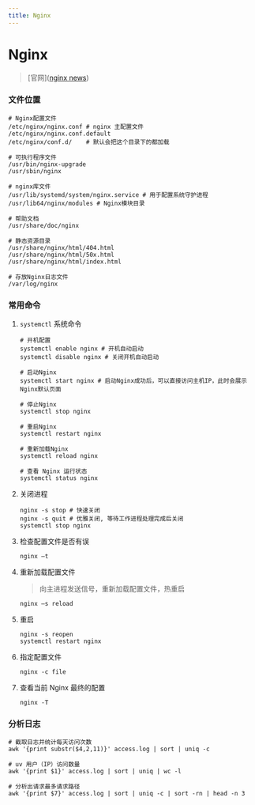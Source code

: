 ```yaml
---
title: Nginx
---
```

# Nginx
> [官网]([nginx news](http://nginx.org/))

### 文件位置

```
# Nginx配置文件
/etc/nginx/nginx.conf # nginx 主配置文件
/etc/nginx/nginx.conf.default
/etc/nginx/conf.d/    # 默认会把这个目录下的都加载

# 可执行程序文件
/usr/bin/nginx-upgrade
/usr/sbin/nginx

# nginx库文件
/usr/lib/systemd/system/nginx.service # 用于配置系统守护进程
/usr/lib64/nginx/modules # Nginx模块目录

# 帮助文档
/usr/share/doc/nginx

# 静态资源目录
/usr/share/nginx/html/404.html
/usr/share/nginx/html/50x.html
/usr/share/nginx/html/index.html

# 存放Nginx日志文件
/var/log/nginx
```



### 常用命令

1. `systemctl` 系统命令
   	 
     ```
     # 开机配置
     systemctl enable nginx # 开机自动启动
     systemctl disable nginx # 关闭开机自动启动
     
     # 启动Nginx
     systemctl start nginx # 启动Nginx成功后，可以直接访问主机IP，此时会展示Nginx默认页面
     
     # 停止Nginx
     systemctl stop nginx
     
     # 重启Nginx
     systemctl restart nginx
     
     # 重新加载Nginx
     systemctl reload nginx
     
     # 查看 Nginx 运行状态
     systemctl status nginx
     
     ```
     
2. 关闭进程

      ```
      nginx -s stop # 快速关闭
      nginx -s quit # 优雅关闭, 等待工作进程处理完成后关闭
      systemctl stop nginx
      ```

3. 检查配置文件是否有误
      ```
      nginx –t
      ```

4. 重新加载配置文件

      > 向主进程发送信号，重新加载配置文件，热重启

      ```
      nginx –s reload
      ```

5. 重启

      ```
      nginx -s reopen
      systemctl restart nginx
      ```

6. 指定配置文件

      ```
      nginx -c file
      ```

7. 查看当前 Nginx 最终的配置

   ```
   nginx -T
   ```

   

### 分析日志

```
# 截取日志并统计每天访问次数
awk '{print substr($4,2,11)}' access.log | sort | uniq -c

# uv 用户（IP）访问数量
awk '{print $1}' access.log | sort | uniq | wc -l

# 分析出请求最多请求路径
awk '{print $7}' access.log | sort | uniq -c | sort -rn | head -n 3
```

